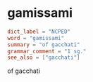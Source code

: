 # gamissami

``` toml
dict_label = "NCPED"
word = "gamissami"
summary = "of gacchati"
grammar_comment = "1 sg."
see_also = ["gacchati"]
```

of gacchati

